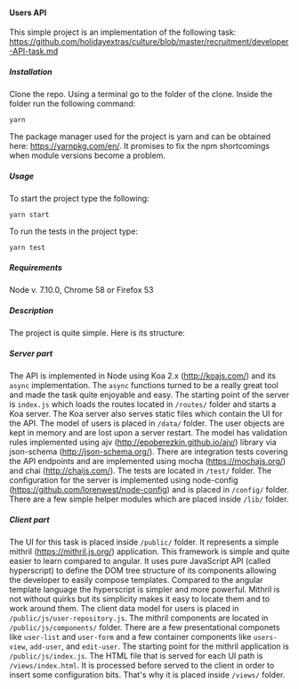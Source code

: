 #### Users API

This simple project is an implementation of the following task: https://github.com/holidayextras/culture/blob/master/recruitment/developer-API-task.md

##### Installation
Clone the repo. Using a terminal go to the folder of the clone. Inside the folder run the following command:
```
yarn
```
The package manager used for the project is yarn and can be obtained here: https://yarnpkg.com/en/. It promises to fix the npm shortcomings when module versions become a problem.

##### Usage
To start the project type the following:
```
yarn start
```
To run the tests in the project type:
```
yarn test
```

##### Requirements
Node v. 7.10.0, Chrome 58 or Firefox 53

##### Description
The project is quite simple. Here is its structure:

##### Server part
The API is implemented in Node using Koa 2.x (http://koajs.com/) and its `async` implementation. The `async` functions turned to be a really great tool and made the task quite enjoyable and easy. The starting point of the server is `index.js` which loads the routes located in `/routes/` folder and starts a Koa server. The Koa server also serves static files which contain the UI for the API. The model of users is placed in `/data/` folder. The user objects are kept in memory and are lost upon a server restart. The model has validation rules implemented using ajv (http://epoberezkin.github.io/ajv/) library via json-schema (http://json-schema.org/). There are integration tests covering the API endpoints and are implemented using mocha (https://mochajs.org/) and chai (http://chaijs.com/). The tests are located in `/test/` folder. The configuration for the server is implemented using node-config (https://github.com/lorenwest/node-config) and is placed in `/config/` folder. There are a few simple helper modules which are placed inside `/lib/` folder.

##### Client part
The UI for this task is placed inside `/public/` folder. It represents a simple mithril (https://mithril.js.org/) application. This framework is simple and quite easier to learn compared to angular. It uses pure JavaScript API (called hyperscript) to define the DOM tree structure of its components allowing the developer to easily compose templates. Compared to the angular template language the hyperscript is simpler and more powerful. Mithril is not without quirks but its simplicity makes it easy to locate them and to work around them. The client data model for users is placed in `/public/js/user-repository.js`. The mithril components are located in `/public/js/components/` folder. There are a few presentational componets like `user-list` and `user-form` and a few container components like `users-view`, `add-user`, and `edit-user`. The starting point for the mithril application is `/public/js/index.js`. The HTML file that is served for each UI path is `/views/index.html`. It is processed before served to the client in order to insert some configuration bits. That's why it is placed inside `/views/` folder.
